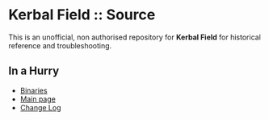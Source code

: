 # Kerbal Field :: Source

This is an unofficial, non authorised repository for **Kerbal Field** for historical reference and troubleshooting.


## In a Hurry
* [Binaries](https://github.com/net-lisias-ksph/KerbalField/tree/Archive)
* [Main page](https://github.com/net-lisias-ksph/KerbalField)
* [Change Log](./CHANGE_LOG.md)
